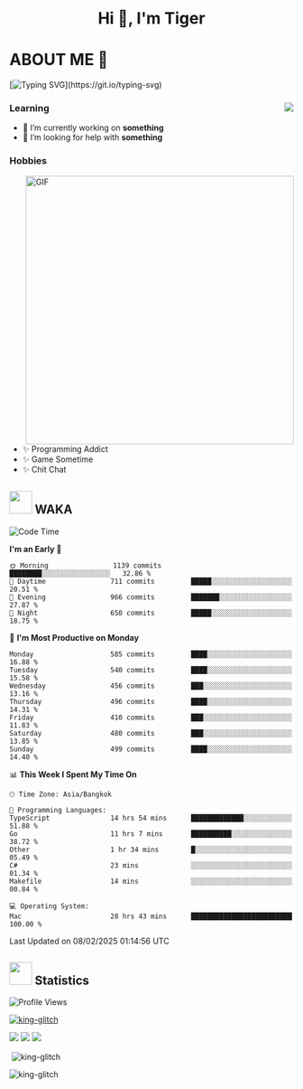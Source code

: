 <h1 align="center">Hi 👋, I'm Tiger</h1>




# ABOUT ME 💬

[![Typing SVG](https://readme-typing-svg.herokuapp.com?color=22F771&vCenter=true&lines=A+perssionate+developer+from+nowhere.)](https://git.io/typing-svg)

<div>
 <img align="right" src="https://spotify-github-profile.vercel.app/api/view?uid=12129734423&cover_image=false&theme=default&bar_color=22d016&bar_color_cover=true" />
 <h3>Learning</h3>
 
 <ul>
  <li>🔭 I’m currently working on <b>something</b></li>
  <li>🤝 I’m looking for help with <b>something</b></li>
 </ul>
 
</div>
<div>
 <h3>Hobbies</h3>
 <img align="right" height="475px"  alt="GIF" src="https://i.pinimg.com/originals/1f/b7/db/1fb7dbee557e5ed509f7517da8a84d58.gif" />
 <ul>
  <li>✨ Programming Addict</li>
  <li>✨ Game Sometime</li>
  <li>✨ Chit Chat</li>
 </ul>
 
</div>



## <img height="40" src="https://raw.githubusercontent.com/innng/innng/master/assets/kyubey.gif"/> WAKA

<!--START_SECTION:waka-->
![Code Time](http://img.shields.io/badge/Code%20Time-3%2C253%20hrs%2029%20mins-blue)

**I'm an Early 🐤** 

```text
🌞 Morning                1139 commits        ████████░░░░░░░░░░░░░░░░░   32.86 % 
🌆 Daytime                711 commits         █████░░░░░░░░░░░░░░░░░░░░   20.51 % 
🌃 Evening                966 commits         ███████░░░░░░░░░░░░░░░░░░   27.87 % 
🌙 Night                  650 commits         █████░░░░░░░░░░░░░░░░░░░░   18.75 % 
```
📅 **I'm Most Productive on Monday** 

```text
Monday                   585 commits         ████░░░░░░░░░░░░░░░░░░░░░   16.88 % 
Tuesday                  540 commits         ████░░░░░░░░░░░░░░░░░░░░░   15.58 % 
Wednesday                456 commits         ███░░░░░░░░░░░░░░░░░░░░░░   13.16 % 
Thursday                 496 commits         ████░░░░░░░░░░░░░░░░░░░░░   14.31 % 
Friday                   410 commits         ███░░░░░░░░░░░░░░░░░░░░░░   11.83 % 
Saturday                 480 commits         ███░░░░░░░░░░░░░░░░░░░░░░   13.85 % 
Sunday                   499 commits         ████░░░░░░░░░░░░░░░░░░░░░   14.40 % 
```


📊 **This Week I Spent My Time On** 

```text
🕑︎ Time Zone: Asia/Bangkok

💬 Programming Languages: 
TypeScript               14 hrs 54 mins      █████████████░░░░░░░░░░░░   51.88 % 
Go                       11 hrs 7 mins       ██████████░░░░░░░░░░░░░░░   38.72 % 
Other                    1 hr 34 mins        █░░░░░░░░░░░░░░░░░░░░░░░░   05.49 % 
C#                       23 mins             ░░░░░░░░░░░░░░░░░░░░░░░░░   01.34 % 
Makefile                 14 mins             ░░░░░░░░░░░░░░░░░░░░░░░░░   00.84 % 

💻 Operating System: 
Mac                      28 hrs 43 mins      █████████████████████████   100.00 % 
```


 Last Updated on 08/02/2025 01:14:56 UTC
<!--END_SECTION:waka-->
## <img height="40" src="https://raw.githubusercontent.com/innng/innng/master/assets/kyubey.gif"/> Statistics
![Profile Views](https://komarev.com/ghpvc/?username=king-glitch)  

<p align="left"> 
 <a href="https://github.com/ryo-ma/github-profile-trophy">
  <img src="https://github-profile-trophy.vercel.app/?username=king-glitch&theme=dracula" alt="king-glitch" />
 </a> </p>

![](https://github-profile-summary-cards.vercel.app/api/cards/profile-details?username=king-glitch&theme=dracula)
![](https://github-profile-summary-cards.vercel.app/api/cards/stats?username=king-glitch&theme=dracula) 
![](https://github-profile-summary-cards.vercel.app/api/cards/productive-time?username=king-glitch&theme=dracula)


<p>&nbsp;<img align="center" src="https://github-readme-stats.vercel.app/api?username=king-glitch&theme=dracula" alt="king-glitch" /></p>

<p><img align="center" src="https://github-readme-streak-stats.herokuapp.com/?user=king-glitch&theme=dracula" alt="king-glitch" /></p>

